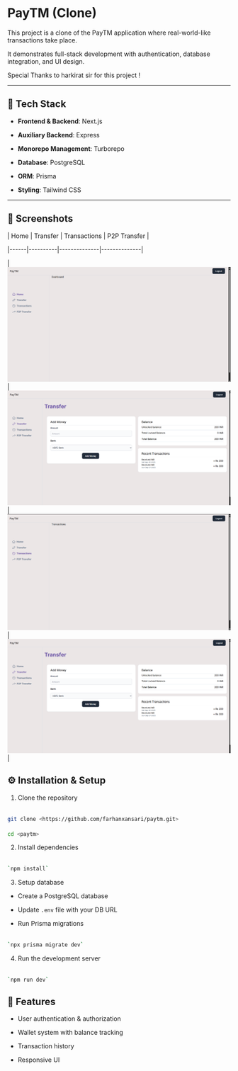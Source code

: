 
# PayTM (Clone)

  

This project is a clone of the PayTM application where real-world-like transactions take place.

It demonstrates full-stack development with authentication, database integration, and UI design.

Special Thanks to harkirat sir for this project !

  
---

  

## 🚀 Tech Stack

-  **Frontend & Backend**: Next.js

-  **Auxiliary Backend**: Express

-  **Monorepo Management**: Turborepo

-  **Database**: PostgreSQL

-  **ORM**: Prisma

-  **Styling**: Tailwind CSS

  

---

  

## 📸 Screenshots

  

| Home | Transfer | Transactions | P2P Transfer |

|------|----------|--------------|--------------|

| ![Home](./screeenshots/Home.png) | ![Transfer](./screeenshots/Transfer.png) | ![Transactions](./screeenshots/Transactions.png) | ![P2P Transfer](./screeenshots/Transfer.png) |

  
  
  

## ⚙️ Installation & Setup

  

1. Clone the repository

```bash

git clone <https://github.com/farhanxansari/paytm.git>

cd <paytm>

```

2. Install dependencies

```bash

`npm install`

```

3. Setup database

- Create a PostgreSQL database

- Update `.env` file with your DB URL

- Run Prisma migrations

```bash

`npx prisma migrate dev`

```

4. Run the development server

```bash

`npm run dev`

```

  

## 📌 Features

  

- User authentication & authorization

- Wallet system with balance tracking

- Transaction history

- Responsive UI